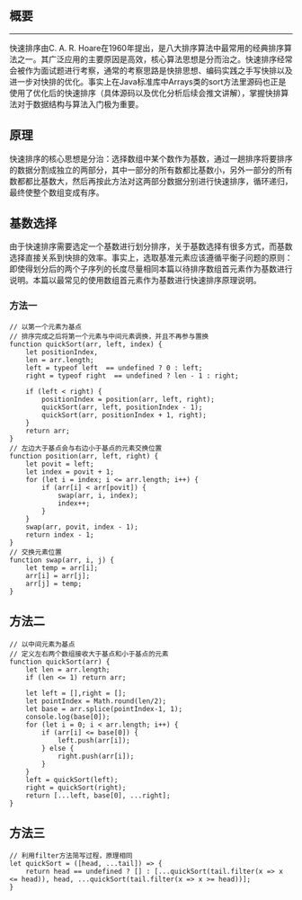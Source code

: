 ## 概要
---
快速排序由C. A. R. Hoare在1960年提出，是八大排序算法中最常用的经典排序算法之一。其广泛应用的主要原因是高效，核心算法思想是分而治之。快速排序经常会被作为面试题进行考察，通常的考察思路是快排思想、编码实践之手写快排以及进一步对快排的优化。事实上在Java标准库中Arrays类的sort方法里源码也正是使用了优化后的快速排序（具体源码以及优化分析后续会推文讲解），掌握快排算法对于数据结构与算法入门极为重要。
## 原理
快速排序的核心思想是分治：选择数组中某个数作为基数，通过一趟排序将要排序的数据分割成独立的两部分，其中一部分的所有数都比基数小，另外一部分的所有数都都比基数大，然后再按此方法对这两部分数据分别进行快速排序，循环递归，最终使整个数组变成有序。
## 基数选择
由于快速排序需要选定一个基数进行划分排序，关于基数选择有很多方式，而基数选择直接关系到快排的效率。事实上，选取基准元素应该遵循平衡子问题的原则：即使得划分后的两个子序列的长度尽量相同本篇以待排序数组首元素作为基数进行说明。本篇以最常见的使用数组首元素作为基数进行快速排序原理说明。
### 方法一
````
// 以第一个元素为基点
// 排序完成之后将第一个元素与中间元素调换，并且不再参与置换
function quickSort(arr, left, index) {
    let positionIndex,
    len = arr.length;
    left = typeof left  == undefined ? 0 : left;
    right = typeof right  == undefined ? len - 1 : right;
    
    if (left < right) {
        positionIndex = position(arr, left, right);
        quickSort(arr, left, positionIndex - 1);
        quickSort(arr, positionIndex + 1, right);
    }
    return arr;
}
// 左边大于基点会与右边小于基点的元素交换位置
function position(arr, left, right) {
    let povit = left;
    let index = povit + 1;
    for (let i = index; i <= arr.length; i++) {
        if (arr[i] < arr[povit]) {
            swap(arr, i, index);
            index++;
        }
    }
    swap(arr, povit, index - 1);
    return index - 1;
}
// 交换元素位置
function swap(arr, i, j) {
    let temp = arr[i];
    arr[i] = arr[j];
    arr[j] = temp;
}
````
## 方法二
````
// 以中间元素为基点
// 定义左右两个数组接收大于基点和小于基点的元素
function quickSort(arr) {
    let len = arr.length;
    if (len <= 1) return arr;

    let left = [],right = [];
    let pointIndex = Math.round(len/2);
    let base = arr.splice(pointIndex-1, 1);
    console.log(base[0]);
    for (let i = 0; i < arr.length; i++) {
        if (arr[i] <= base[0]) {
            left.push(arr[i]);
        } else {
            right.push(arr[i]);
        }
    }
    left = quickSort(left);
    right = quickSort(right);
    return [...left, base[0], ...right];
}
````    
## 方法三
````
// 利用filter方法简写过程，原理相同
let quickSort = ([head, ...tail]) => {
    return head == undefined ? [] : [...quickSort(tail.filter(x => x <= head)), head, ...quickSort(tail.filter(x => x >= head))];
}
````